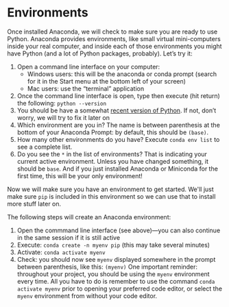 # Environments

Once installed Anaconda, we will check to make sure you are ready to use Python. Anaconda provides environments, like small virtual mini-computers inside your real computer, and inside each of those environments you might have Python (and a lot of Python packages, probably). Let’s try it:

1. Open a command line interface on your computer:
    - Windows users: this will be the anaconda or conda prompt (search for it in the Start menu at the bottom left of your screen)
    - Mac users: use the “terminal” application
2. Once the command line interface is open, type then execute (hit return) the following: `python --version`
3. You should be have a somewhat [recent version of Python](https://www.python.org/doc/versions/). If not, don’t worry, we will try to fix it later on
4. Which environment are you in? The name is between parenthesis at the bottom of your Anaconda Prompt: by default, this should be `(base)`.
5. How many other environments do you have? Execute `conda env list` to see a complete list.
6. Do you see the `*` in the list of environments? That is indicating your current active environment. Unless you have changed something, it should be `base`. And if you just installed Anaconda or Miniconda for the first time, this will be your only environment!

Now we will make sure you have an environment to get started. We'll just make sure `pip` is included in this environment so we can use that to install more stuff later on.

The following steps will create an Anaconda environment:

1. Open the commmand line interface (see above)—you can also continue in the same session if it is still active
2. Execute: `conda create -n myenv pip` (this may take several minutes)
3. Activate: `conda activate myenv`
4. Check: you should now see `myenv` displayed somewhere in the prompt between parenthesis, like this: `(myenv)`
One important reminder: throughout your project, you should be using the `myenv` environment every time. All you have to do is remember to use the command `conda activate myenv` prior to opening your preferred code editor, or select the `myenv` environment from without your code editor.
